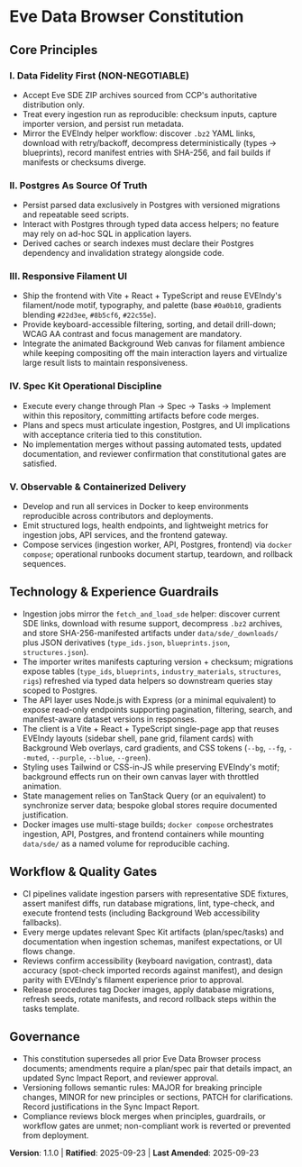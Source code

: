 <!--
Sync Impact Report
- Version: 1.0.0 → 1.1.0
- Modified Principles: Data Fidelity First; Responsive Filament UI; Technology & Experience Guardrails; Workflow & Quality Gates
- Added Sections: None
- Removed Sections: None
- Templates requiring updates:
  - .specify/templates/plan-template.md: ✅ updated
  - .specify/templates/spec-template.md: ✅ updated
  - .specify/templates/tasks-template.md: ✅ updated
- Follow-up TODOs: None
-->

# Eve Data Browser Constitution

## Core Principles

### I. Data Fidelity First (NON-NEGOTIABLE)
- Accept Eve SDE ZIP archives sourced from CCP's authoritative distribution only.
- Treat every ingestion run as reproducible: checksum inputs, capture importer version, and persist run metadata.
- Mirror the EVEIndy helper workflow: discover `.bz2` YAML links, download with retry/backoff, decompress deterministically (types → blueprints), record manifest entries with SHA-256, and fail builds if manifests or checksums diverge.

### II. Postgres As Source Of Truth
- Persist parsed data exclusively in Postgres with versioned migrations and repeatable seed scripts.
- Interact with Postgres through typed data access helpers; no feature may rely on ad-hoc SQL in application layers.
- Derived caches or search indexes must declare their Postgres dependency and invalidation strategy alongside code.

### III. Responsive Filament UI
- Ship the frontend with Vite + React + TypeScript and reuse EVEIndy's filament/node motif, typography, and palette (base `#0a0b10`, gradients blending `#22d3ee`, `#8b5cf6`, `#22c55e`).
- Provide keyboard-accessible filtering, sorting, and detail drill-down; WCAG AA contrast and focus management are mandatory.
- Integrate the animated Background Web canvas for filament ambience while keeping compositing off the main interaction layers and virtualize large result lists to maintain responsiveness.

### IV. Spec Kit Operational Discipline
- Execute every change through Plan → Spec → Tasks → Implement within this repository, committing artifacts before code merges.
- Plans and specs must articulate ingestion, Postgres, and UI implications with acceptance criteria tied to this constitution.
- No implementation merges without passing automated tests, updated documentation, and reviewer confirmation that constitutional gates are satisfied.

### V. Observable & Containerized Delivery
- Develop and run all services in Docker to keep environments reproducible across contributors and deployments.
- Emit structured logs, health endpoints, and lightweight metrics for ingestion jobs, API services, and the frontend gateway.
- Compose services (ingestion worker, API, Postgres, frontend) via `docker compose`; operational runbooks document startup, teardown, and rollback sequences.

## Technology & Experience Guardrails
- Ingestion jobs mirror the `fetch_and_load_sde` helper: discover current SDE links, download with resume support, decompress `.bz2` archives, and store SHA-256-manifested artifacts under `data/sde/_downloads/` plus JSON derivatives (`type_ids.json`, `blueprints.json`, `structures.json`).
- The importer writes manifests capturing version + checksum; migrations expose tables (`type_ids`, `blueprints`, `industry_materials`, `structures`, `rigs`) refreshed via typed data helpers so downstream queries stay scoped to Postgres.
- The API layer uses Node.js with Express (or a minimal equivalent) to expose read-only endpoints supporting pagination, filtering, search, and manifest-aware dataset versions in responses.
- The client is a Vite + React + TypeScript single-page app that reuses EVEIndy layouts (sidebar shell, pane grid, filament cards) with Background Web overlays, card gradients, and CSS tokens (`--bg`, `--fg`, `--muted`, `--purple`, `--blue`, `--green`).
- Styling uses Tailwind or CSS-in-JS while preserving EVEIndy's motif; background effects run on their own canvas layer with throttled animation.
- State management relies on TanStack Query (or an equivalent) to synchronize server data; bespoke global stores require documented justification.
- Docker images use multi-stage builds; `docker compose` orchestrates ingestion, API, Postgres, and frontend containers while mounting `data/sde/` as a named volume for reproducible caching.

## Workflow & Quality Gates
- CI pipelines validate ingestion parsers with representative SDE fixtures, assert manifest diffs, run database migrations, lint, type-check, and execute frontend tests (including Background Web accessibility fallbacks).
- Every merge updates relevant Spec Kit artifacts (plan/spec/tasks) and documentation when ingestion schemas, manifest expectations, or UI flows change.
- Reviews confirm accessibility (keyboard navigation, contrast), data accuracy (spot-check imported records against manifest), and design parity with EVEIndy's filament experience prior to approval.
- Release procedures tag Docker images, apply database migrations, refresh seeds, rotate manifests, and record rollback steps within the tasks template.

## Governance
- This constitution supersedes all prior Eve Data Browser process documents; amendments require a plan/spec pair that details impact, an updated Sync Impact Report, and reviewer approval.
- Versioning follows semantic rules: MAJOR for breaking principle changes, MINOR for new principles or sections, PATCH for clarifications. Record justifications in the Sync Impact Report.
- Compliance reviews block merges when principles, guardrails, or workflow gates are unmet; non-compliant work is reverted or prevented from deployment.

**Version**: 1.1.0 | **Ratified**: 2025-09-23 | **Last Amended**: 2025-09-23
